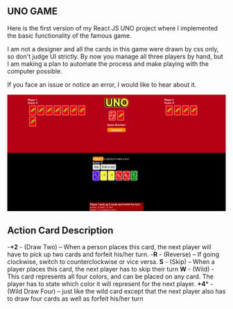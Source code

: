 ## UNO GAME

Here is the first version of my React JS UNO project where I implemented the basic functionality of the famous game.

I am not a designer and all the cards in this game were drawn by css only, so don't judge UI strictly. 
By now you manage all three players by hand, but I am making a plan to automate the process and make playing with the computer possible.

If you face an issue or notice an error, I would like to hear about it.

![example](/assets/gameplay.png)

## Action Card Description

-**+2** - (Draw Two) – When a person places this card, the next player will have to pick up two cards and forfeit his/her turn.
-**R** - (Reverse) – If going clockwise, switch to counterclockwise or vice versa.
**S** - (Skip) – When a player places this card, the next player has to skip their turn
**W** - (Wild) - This card represents all four colors, and can be placed on any card. The player has to state which color it will represent for the next player.
**+4*** - (Wild Draw Four) – just like the wild card except that the next player also has to draw four cards as well as forfeit his/her turn
